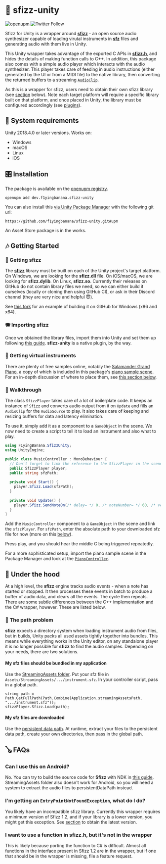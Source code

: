 # :musical_keyboard: sfizz-unity
[![openupm](https://img.shields.io/npm/v/dev.f1yingbanana.sfizz-unity?label=openupm&registry_uri=https://package.openupm.com)](https://openupm.com/packages/dev.f1yingbanana.sfizz-unity/)
![Twitter Follow](https://img.shields.io/twitter/follow/f1yingbanana?style=social)

Sfizz for Unity is a wrapper around [**sfizz**](https://github.com/sfztools/sfizz) - an open source audio synthesizer capable of loading virutal instruments in [**sfz**](https://sfzformat.com/) files and generating audio with them live in Unity.

This Unity wrapper takes advantage of the exported C APIs in [**sfizz.h**](https://github.com/sfztools/sfizz/blob/0eceacee861ee9328f07e8672ded3f79f792441e/src/sfizz.h), and hides the details of making function calls to C++. In addition, this package also comes with a simple audio player which interacts with the audio synthesizer. This player takes care of feeding in audio instructions (either generated by the UI or from a MIDI file) to the native library, then converting the returned buffers to a streaming [`AudioClip`](https://docs.unity3d.com/ScriptReference/AudioClip.html).

As this is a wrapper for sfizz, users need to obtain their own sfizz library (see [section](#getting-sfizz) below). Note each target platform will require a specific library built on that platform, and once placed in Unity, the library must be configured accordingly (see [plugins](https://docs.unity3d.com/Manual/Plugins.html)).

## :musical_score: System requirements
Unity 2018.4.0 or later versions. Works on:
* Windows
* macOS
* Linux
* iOS

## :control_knobs: Installation
The package is available on the [openupm registry](https://openupm.com/packages/dev.f1yingbanana.sfizz-unity/).
```
openupm add dev.f1yingbanana.sfizz-unity
```
You can also install this [via Unity Package Manager](https://docs.unity3d.com/Manual/upm-ui-giturl.html) with the following git url:
```
https://github.com/f1yingbanana/sfizz-unity.git#upm
```
An Asset Store package is in the works.

## :notes: Getting Started
### <a name="getting-sfizz"></a> :microphone: Getting sfizz
The [**sfizz**](https://github.com/sfztools/sfizz) library must be built on each of the Unity project's target platform. On Windows, we are looking for the **sfizz.dll** file. On iOS/macOS, we are looking for **sfizz.dylib**. On Linux, **sfizz.so**. Currently their releases on GitHub do not contain library files we need, so we can either build it ourselves (locally or cloning then using GitHub CI), or ask in their Discord channel (they are very nice and helpful :innocent:).

See [this fork](https://github.com/f1yingbanana/sfizz/actions/runs/1810391665) for an example of building it on GitHub for Windows (x86 and x64).

### :accordion: Importing sfizz
Once we obtained the library files, import them into Unity and set them up following [this guide](https://docs.unity3d.com/Manual/PluginInspector.html). **sfizz-unity** is a native plugin, by the way.

### :violin: Getting virtual instruments
There are plenty of free samples online, notably the [Salamander Grand Piano](https://archive.org/details/SalamanderGrandPianoV3), a copy of which is included in this package's [piano sample scene](https://github.com/f1yingbanana/sfizz-unity/tree/master/Packages/sfizz-unity/Samples/Piano). For an in-depth discussion of where to place them, see [this section below](#the-path-problem).

### :drum: Walkthrough
The class `SfizzPlayer` takes care of a lot of boilerplate code. It keeps an instance of `Sfizz` and converts audio output from it on `Update` and fills an `AudioClip` for the `AudioSource` to play. It also takes care of keeping and resizing buffers for data and latency elimination.

To use it, simply add it as a component to a `GameObject` in the scene. We now need to create a script to tell it to load an instrument and also what to play.

```C#
using F1yingBanana.SfizzUnity;
using UnityEngine;

public class MusicController : MonoBehaviour {
  // Don't forget to link the reference to the SfizzPlayer in the scene!
  public SfizzPlayer player;
  public string sfzPath;
  
  private void Start() {
    player.Sfizz.Load(sfzPath);
  }
  
  private void Update() {
    player.Sfizz.SendNoteOn(/* delay= */ 0, /* noteNumber= */ 60, /* velocity= */ 64);
  }
}
```

Add the `MusicController` component to a `GameObject` in the scene and link the `sfzzPlayer`. For `sfzPath`, enter the absolute path to your downloaded sfz file for now (more on this [below](#the-path-problem)).

Press play, and you should hear the middle C being triggered repeatedly.

For a more sophisticated setup, import the piano sample scene in the Package Manager and look at the [`PianoController`](https://github.com/f1yingbanana/sfizz-unity/blob/master/Packages/sfizz-unity/Samples/Piano/PianoController.cs).

## :guitar: Under the hood
At a high level, the **sfizz** engine tracks audio events - when a note has started or stopped. It then processes these events in batch to produce a buffer of audio data, and clears all the events. The cycle then repeats. There are some subtle differences between the C++ implementation and the C# wrapper, however. These are listed below.

### :saxophone: <a name="the-path-problem"></a> The path problem
**sfizz** expects a directory system when loading instrument audio from files, but in builds, Unity packs all used assets tightly together into bundles. This means while everything works in the Unity editor, on any standalone player it is no longer possible for **sfizz** to find the audio samples. Depending on your needs, there are two solutions.

#### My sfz files should be bundled in my application
Use the [StreamingAssets folder](https://docs.unity3d.com/Manual/StreamingAssets.html). Put your sfz file in `Assets/StreamingAssets/.../instrument.sfz`. In your controller script, pass in a global path.
```
string path = Path.GetFullPath(Path.Combine(Application.streamingAssetsPath, ".../instrument.sfz"));
sfizzPlayer.Sfizz.Load(path);
```

#### My sfz files are downloaded
Use the [persistent data path](https://docs.unity3d.com/ScriptReference/Application-persistentDataPath.html). At runtime, extract your files to the persistent data path, create your own directories, then pass in the global path.

## :banjo: FAQs
### Can I use this on Android?
No. You can try to build the source code for **Sfizz** with NDK in [this guide](https://kvurd.com/blog/compiling-a-cpp-library-for-android-with-android-studio/). StreamingAssets folder also doesn't work for Android, so you will need a system to extract the audio files to persistentDataPath instead.

### I'm getting an `EntryPointNotFoundException`, what do I do?
You likely have an incompatible sfizz library. Currently this wrapper requires a minimum version of Sfizz 1.2, and if your library is a lower version, you might get this exception. See [section](#getting-sfizz) to obtain the latest version.

### I want to use a function in **sfizz.h**, but it's not in the wrapper
This is likely because porting the function to C# is difficult. Almost all functions in the interface present in Sfizz 1.2 are in the wrapper, but if one that should be in the wrapper is missing, file a feature request.
